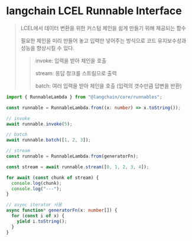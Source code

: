 # langchain LCEL Runnable Interface

> LCEL에서 데이터 변환을 위한 커스텀 체인을 쉽게 만들기 위해 제공되는 함수
>
> 필요한 체인을 미리 만들어 놓고 입력만 넣어주는 방식으로 코드 유지보수성과 성능을 향상시킬 수 있다.
>
> > invoke: 입력을 받아 체인을 호출
> >
> > stream: 응답 청크를 스트림으로 출력
> >
> > batch: 여러 입력을 받아 체인을 호출 (입력의 갯수만큼 답변을 반환)

```ts
import { RunnableLambda } from "@langchain/core/runnables";

const runnable = RunnableLambda.from((x: number) => x.toString());

// invoke
await runnable.invoke(5);

// batch
await runnable.batch([1, 2, 3]);

// stream
const runnable = RunnableLambda.from(generatorFn);

const stream = await runnable.stream([0, 1, 2, 3, 4]);

for await (const chunk of stream) {
  console.log(chunk);
  console.log("---");
}

// async iterator 사용
async function* generatorFn(x: number[]) {
  for (const i of x) {
    yield i.toString();
  }
}
```
